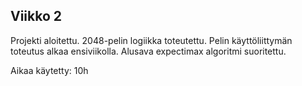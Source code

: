 ## Viikko 2

Projekti aloitettu. 2048-pelin logiikka toteutettu. Pelin käyttöliittymän toteutus alkaa ensiviikolla. Alusava expectimax algoritmi suoritettu. 

Aikaa käytetty: 10h